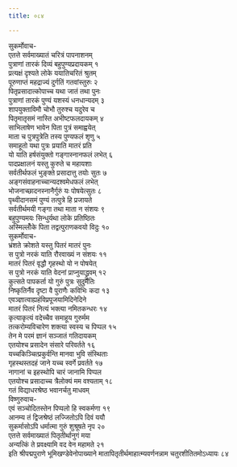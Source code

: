 ```yaml
---
title: ०८४

---
```

सुकर्मोवाच-  
एतत्ते सर्वमाख्यातं चरित्रं पापनाशनम्  
पुत्राणां तारकं दिव्यं बहुपुण्यप्रदायकम् १  
प्रत्यक्षं दृश्यते लोके ययातिचरितं श्रुतम्  
पूरुणाप्तं महद्राज्यं दुर्गतिं गतवांस्तुरुः २  
पितृप्रसादात्कोपाच्च यथा जातं तथा पुनः  
पुत्राणां तारकं पुण्यं यशस्यं धनधान्यदम् ३  
शापयुक्ताविमौ चोभौ तुरुश्च यदुरेव च  
पितृमातृसमं नास्ति अभीष्टफलदायकम् ४  
साभिलाषेण भावेन पिता पुत्रं समाह्वयेत्  
माता च पुत्रपुत्रेति तस्य पुण्यफलं शृणु ५  
समाहूतो यथा पुत्रः प्रयाति मातरं प्रति  
यो याति हर्षसंयुक्तो गङ्गास्नानफलं लभेत् ६  
पादप्रक्षालनं यस्तु कुरुते च महायशाः  
सर्वतीर्थफलं भुङ्क्ते प्रसादात्तु तयोः सुतः ७  
अङ्गसंवाहनाच्चान्यदश्वमेधफलं लभेत्  
भोजनाच्छादनस्नानैर्गुरुं यः पोषयेत्सुतः ८  
पृथ्वीदानसमं पुण्यं तत्पुत्रे हि प्रजायते  
सर्वतीर्थमयी गङ्गा तथा माता न संशयः ९  
बहुपुण्यमयः सिन्धुर्यथा लोके प्रतिष्ठितः  
अस्मिल्लोँके पिता तद्वत्पुराणकवयो विदुः १०  
सुकर्मोवाच-  
भ्रंशते क्रोशते यस्तु पितरं मातरं पुनः  
स पुत्रो नरकं याति रौरवाख्यं न संशयः ११  
मातरं पितरं वृद्धौ गृहस्थो यो न पोषयेत्  
स पुत्रो नरकं याति वेदनां प्राप्नुयाद्ध्रुवम् १२  
कुत्सते पापकर्ता यो गुरुं पुत्रः सुदुर्मतिः  
निष्कृतिर्नैव दृष्टा वै पुराणैः कविभिः कदा १३  
एवञ्ज्ञात्वाह्यहंविप्रपूजयामिदिनेदिने  
मातरं पितरं नित्यं भक्त्या नमितकन्धरः १४  
कृत्याकृत्यं वदेच्चैव समाहूय गुरुर्मम  
तत्करोम्यविचारेण शक्त्या स्वस्य च पिप्पल १५  
तेन मे परमं ज्ञानं सञ्जातं गतिदायकम्  
एतयोश्च प्रसादेन संसारे परिवर्तते १६  
यच्चकिञ्चित्प्रकुर्वन्ति मानवा भुवि संस्थिताः  
गृहस्थस्तदहं जाने यच्च स्वर्गे प्रवर्तते १७  
नागानां च इहस्थोपि चारं जानामि पिप्पल  
एतयोश्च प्रसादाच्च त्रैलोक्यं मम वश्यताम् १८  
गतं विद्याधरश्रेष्ठ भवानर्चतु माधवम्  
विष्णुरुवाच-  
एवं सञ्चोदितस्तेन पिप्पलो हि स्वकर्मणा १९  
आनम्य तं द्विजश्रेष्ठं लज्जितोऽपि दिवं ययौ  
सुकर्मासोऽपि धर्मात्मा गुरुं शुश्रूषते नृप २०  
एतत्ते सर्वमाख्यातं पितृतीर्थानुगं मया  
अन्यत्किं ते प्रवक्ष्यामि वद वेन महामते २१  
इति श्रीपद्मपुराणे भूमिखण्डेवेनोपाख्याने मातापितृतीर्थमाहात्म्यवर्णनन्नाम चतुरशीतितमोऽध्यायः ८४